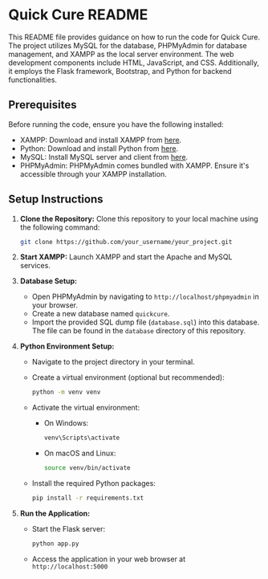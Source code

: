 # Quick Cure README

This README file provides guidance on how to run the code for Quick Cure. The project utilizes MySQL for the database, PHPMyAdmin for database management, and XAMPP as the local server environment. The web development components include HTML, JavaScript, and CSS. Additionally, it employs the Flask framework, Bootstrap, and Python for backend functionalities.

## Prerequisites

Before running the code, ensure you have the following installed:

- XAMPP: Download and install XAMPP from [here](https://www.apachefriends.org/index.html).
- Python: Download and install Python from [here](https://www.python.org/downloads/).
- MySQL: Install MySQL server and client from [here](https://dev.mysql.com/downloads/).
- PHPMyAdmin: PHPMyAdmin comes bundled with XAMPP. Ensure it's accessible through your XAMPP installation.

## Setup Instructions

1. **Clone the Repository:**
   Clone this repository to your local machine using the following command:

   ```bash
   git clone https://github.com/your_username/your_project.git
   ```

2. **Start XAMPP:**
   Launch XAMPP and start the Apache and MySQL services.

3. **Database Setup:**
   - Open PHPMyAdmin by navigating to `http://localhost/phpmyadmin` in your browser.
   - Create a new database named `quickcure`.
   - Import the provided SQL dump file (`database.sql`) into this database. The file can be found in the `database` directory of this repository.

4. **Python Environment Setup:**
   - Navigate to the project directory in your terminal.
   - Create a virtual environment (optional but recommended):

     ```bash
     python -m venv venv
     ```

   - Activate the virtual environment:

     - On Windows:

       ```bash
       venv\Scripts\activate
       ```

     - On macOS and Linux:

       ```bash
       source venv/bin/activate
       ```

   - Install the required Python packages:

     ```bash
     pip install -r requirements.txt
     ```

5. **Run the Application:**
   - Start the Flask server:

     ```bash
     python app.py
     ```

   - Access the application in your web browser at `http://localhost:5000`